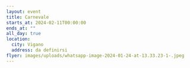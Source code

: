 ```yaml
---
layout: event
title: Carnevale
starts_at: 2024-02-11T00:00:00
ends_at: ""
all_day: true
location:
  city: Vigano
  address: da definirsi
flyer: images/uploads/whatsapp-image-2024-01-24-at-13.33.23-1-.jpeg
---
```


